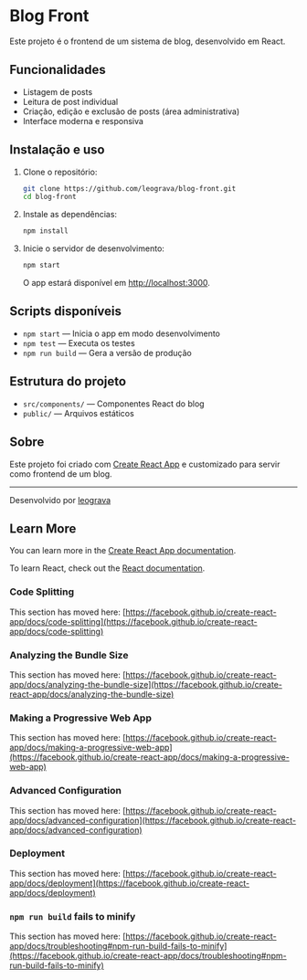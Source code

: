 
# Blog Front

Este projeto é o frontend de um sistema de blog, desenvolvido em React.

## Funcionalidades

- Listagem de posts
- Leitura de post individual
- Criação, edição e exclusão de posts (área administrativa)
- Interface moderna e responsiva

## Instalação e uso

1. Clone o repositório:
	```bash
	git clone https://github.com/leograva/blog-front.git
	cd blog-front
	```
2. Instale as dependências:
	```bash
	npm install
	```
3. Inicie o servidor de desenvolvimento:
	```bash
	npm start
	```
	O app estará disponível em [http://localhost:3000](http://localhost:3000).

## Scripts disponíveis

- `npm start` — Inicia o app em modo desenvolvimento
- `npm test` — Executa os testes
- `npm run build` — Gera a versão de produção

## Estrutura do projeto

- `src/components/` — Componentes React do blog
- `public/` — Arquivos estáticos

## Sobre

Este projeto foi criado com [Create React App](https://github.com/facebook/create-react-app) e customizado para servir como frontend de um blog.

---

Desenvolvido por [leograva](https://github.com/leograva)

## Learn More

You can learn more in the [Create React App documentation](https://facebook.github.io/create-react-app/docs/getting-started).

To learn React, check out the [React documentation](https://reactjs.org/).

### Code Splitting

This section has moved here: [https://facebook.github.io/create-react-app/docs/code-splitting](https://facebook.github.io/create-react-app/docs/code-splitting)

### Analyzing the Bundle Size

This section has moved here: [https://facebook.github.io/create-react-app/docs/analyzing-the-bundle-size](https://facebook.github.io/create-react-app/docs/analyzing-the-bundle-size)

### Making a Progressive Web App

This section has moved here: [https://facebook.github.io/create-react-app/docs/making-a-progressive-web-app](https://facebook.github.io/create-react-app/docs/making-a-progressive-web-app)

### Advanced Configuration

This section has moved here: [https://facebook.github.io/create-react-app/docs/advanced-configuration](https://facebook.github.io/create-react-app/docs/advanced-configuration)

### Deployment

This section has moved here: [https://facebook.github.io/create-react-app/docs/deployment](https://facebook.github.io/create-react-app/docs/deployment)

### `npm run build` fails to minify

This section has moved here: [https://facebook.github.io/create-react-app/docs/troubleshooting#npm-run-build-fails-to-minify](https://facebook.github.io/create-react-app/docs/troubleshooting#npm-run-build-fails-to-minify)
